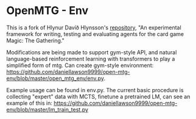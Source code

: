 # OpenMTG - Env

This is a fork of Hlynur Davíð Hlynsson's [repository](https://github.com/hlynurd/open-mtg/issues), "An experimental framework for writing, testing and evaluating agents for the card game Magic: The Gathering."

Modifications are being made to support gym-style API, and natural language-based reinforcement learning with transformers to play a simplified form of mtg. Can create gym-style environment: https://github.com/daniellawson9999/open-mtg-env/blob/master/open_mtg_env/env.py. 


Example usage can be found in env.py. The current basic procedure is collecting "expert" data with MCTS, finetune a pretrained LM, can see an example of this in: https://github.com/daniellawson9999/open-mtg-env/blob/master/lm_train_test.py
